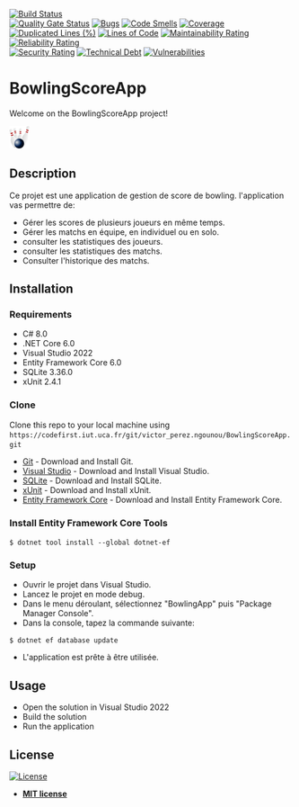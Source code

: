 [![Build Status](https://codefirst.iut.uca.fr/api/badges/victor_perez.ngounou/BowlingScoreApp/status.svg)](https://codefirst.iut.uca.fr/victor_perez.ngounou/BowlingScoreApp)  
[![Quality Gate Status](https://codefirst.iut.uca.fr/sonar/api/project_badges/measure?project=BowlingScoreApp&metric=alert_status&token=d89d41f6a247037395d41fe6f40f53a402943bd9)](https://codefirst.iut.uca.fr/sonar/dashboard?id=BowlingScoreApp)
[![Bugs](https://codefirst.iut.uca.fr/sonar/api/project_badges/measure?project=BowlingScoreApp&metric=bugs&token=d89d41f6a247037395d41fe6f40f53a402943bd9)](https://codefirst.iut.uca.fr/sonar/dashboard?id=BowlingScoreApp)
[![Code Smells](https://codefirst.iut.uca.fr/sonar/api/project_badges/measure?project=BowlingScoreApp&metric=code_smells&token=d89d41f6a247037395d41fe6f40f53a402943bd9)](https://codefirst.iut.uca.fr/sonar/dashboard?id=BowlingScoreApp)
[![Coverage](https://codefirst.iut.uca.fr/sonar/api/project_badges/measure?project=BowlingScoreApp&metric=coverage&token=d89d41f6a247037395d41fe6f40f53a402943bd9)](https://codefirst.iut.uca.fr/sonar/dashboard?id=BowlingScoreApp)  
[![Duplicated Lines (%)](https://codefirst.iut.uca.fr/sonar/api/project_badges/measure?project=BowlingScoreApp&metric=duplicated_lines_density&token=d89d41f6a247037395d41fe6f40f53a402943bd9)](https://codefirst.iut.uca.fr/sonar/dashboard?id=BowlingScoreApp)
[![Lines of Code](https://codefirst.iut.uca.fr/sonar/api/project_badges/measure?project=BowlingScoreApp&metric=ncloc&token=d89d41f6a247037395d41fe6f40f53a402943bd9)](https://codefirst.iut.uca.fr/sonar/dashboard?id=BowlingScoreApp)
[![Maintainability Rating](https://codefirst.iut.uca.fr/sonar/api/project_badges/measure?project=BowlingScoreApp&metric=sqale_rating&token=d89d41f6a247037395d41fe6f40f53a402943bd9)](https://codefirst.iut.uca.fr/sonar/dashboard?id=BowlingScoreApp)
[![Reliability Rating](https://codefirst.iut.uca.fr/sonar/api/project_badges/measure?project=BowlingScoreApp&metric=reliability_rating&token=d89d41f6a247037395d41fe6f40f53a402943bd9)](https://codefirst.iut.uca.fr/sonar/dashboard?id=BowlingScoreApp)  
[![Security Rating](https://codefirst.iut.uca.fr/sonar/api/project_badges/measure?project=BowlingScoreApp&metric=security_rating&token=d89d41f6a247037395d41fe6f40f53a402943bd9)](https://codefirst.iut.uca.fr/sonar/dashboard?id=BowlingScoreApp)
[![Technical Debt](https://codefirst.iut.uca.fr/sonar/api/project_badges/measure?project=BowlingScoreApp&metric=sqale_index&token=d89d41f6a247037395d41fe6f40f53a402943bd9)](https://codefirst.iut.uca.fr/sonar/dashboard?id=BowlingScoreApp)
[![Vulnerabilities](https://codefirst.iut.uca.fr/sonar/api/project_badges/measure?project=BowlingScoreApp&metric=vulnerabilities&token=d89d41f6a247037395d41fe6f40f53a402943bd9)](https://codefirst.iut.uca.fr/sonar/dashboard?id=BowlingScoreApp)  
 
 
# BowlingScoreApp

Welcome on the BowlingScoreApp project!  


<img src="Documentation/doc_images/bowling-157933.png" height=40/>   

## Description

Ce projet est une application de gestion de score de bowling.
l'application vas permettre de:

* Gérer les scores de plusieurs joueurs en même temps.
* Gérer les matchs en équipe, en individuel ou en solo.
* consulter les statistiques des joueurs.
* consulter les statistiques des matchs.
* Consulter l'historique des matchs.


## Installation

### Requirements

* C# 8.0
* .NET Core 6.0
* Visual Studio 2022
* Entity Framework Core 6.0
* SQLite 3.36.0
* xUnit 2.4.1

### Clone

Clone this repo to your local machine using `https://codefirst.iut.uca.fr/git/victor_perez.ngounou/BowlingScoreApp.git`

* [Git](https://git-scm.com) - Download and Install Git.
* [Visual Studio](https://visualstudio.microsoft.com/fr/) - Download and Install Visual Studio.
* [SQLite](https://www.sqlite.org/index.html) - Download and Install SQLite.
* [xUnit](https://xunit.net/) - Download and Install xUnit.
* [Entity Framework Core](https://docs.microsoft.com/fr-fr/ef/core/) - Download and Install Entity Framework Core.

### Install Entity Framework Core Tools

```shell
$ dotnet tool install --global dotnet-ef
```

### Setup

* Ouvrir le projet dans Visual Studio.
* Lancez le projet en mode debug.
* Dans le menu déroulant, sélectionnez "BowlingApp" puis "Package Manager Console".
* Dans la console, tapez la commande suivante:

```shell
$ dotnet ef database update 
```

* L'application est prête à être utilisée.

## Usage

* Open the solution in Visual Studio 2022
* Build the solution
* Run the application

## License

[![License](https://codefirst.iut.uca.fr/sonar/api/project_badges/measure?project=BowlingScoreApp&metric=license&token=d89d41f6a247037395d41fe6f40f53a402943bd9)](https://codefirst.iut.uca.fr/sonar/dashboard?id=BowlingScoreApp)

- **[MIT license](http://opensource.org/licenses/mit-license.php)**

